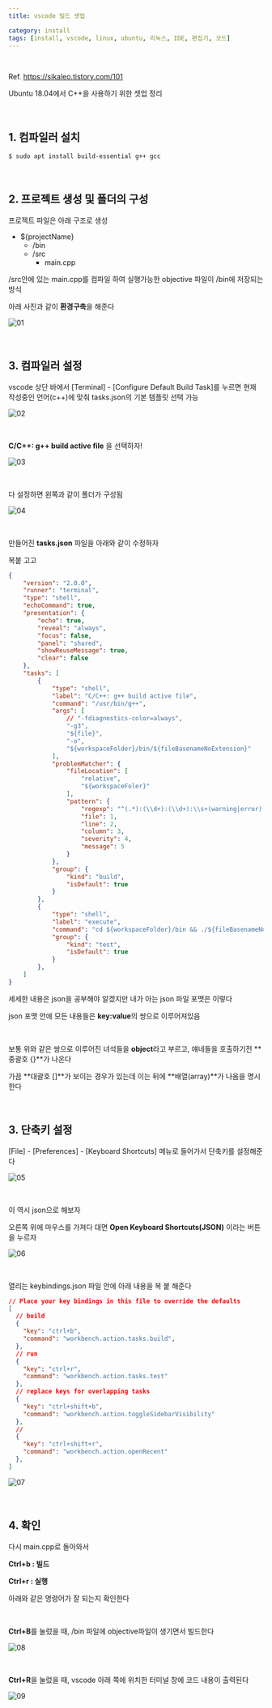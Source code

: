```yaml
---
title: vscode 빌드 셋업

category: install
tags: [install, vscode, linux, ubuntu, 리눅스, IDE, 편집기, 코드]
---
```


<br/>

Ref. https://sikaleo.tistory.com/101

Ubuntu 18.04에서 C++을 사용하기 위한 셋업 정리

<br/>

## 1. 컴파일러 설치

~~~bash
$ sudo apt install build-essential g++ gcc
~~~

<br/>

## 2. 프로젝트 생성 및 폴더의 구성

프로젝트 파일은 아래 구조로 생성

* ${projectName}
  * /bin
  * /src
    * main.cpp

/src안에 있는 main.cpp를 컴파일 하여 실행가능한 objective 파일이 /bin에 저장되는 방식

아래 사진과 같이 **환경구축**을 해준다

![01](/assets/img/blog/ubuntu/2022-01-19/01.png)

<br/>

## 3. 컴파일러 설정

vscode 상단 바에서 [Terminal] - [Configure Default Build Task]를 누르면 현재 작성중인 언어(c++)에 맞춰 tasks.json의 기본 템플릿 선택 가능

![02](/assets/img/blog/ubuntu/2022-01-19/02.png)

<br/>

**C/C++: g++ build active file** 을 선택하자!

![03](/assets/img/blog/ubuntu/2022-01-19/03.png)

<br/>

다 설정하면 왼쪽과 같이 폴더가 구성됨

![04](/assets/img/blog/ubuntu/2022-01-19/04.png)

<br/>

만들어진 **tasks.json** 파일을 아래와 같이 수정하자

복붙 고고

~~~json
{
	"version": "2.0.0",
	"runner": "terminal",
	"type": "shell",
	"echoCommand": true,
	"presentation": {
		"echo": true,
		"reveal": "always",
		"focus": false,
		"panel": "shared",
		"showReuseMessage": true,
		"clear": false
	},
	"tasks": [
		{
			"type": "shell",
			"label": "C/C++: g++ build active file",
			"command": "/usr/bin/g++",
			"args": [
				// "-fdiagnostics-color=always",
				"-g3",
				"${file}",
				"-o",
				"${workspaceFolder}/bin/${fileBasenameNoExtension}"
			],
			"problemMatcher": {
				"fileLocation": [
					"relative",
					"${workspaceFoler}"
				],
				"pattern": {
					"regexp": "^(.*):(\\d+):(\\d+):\\s+(warning|error):\\s+(.*)$",
					"file": 1,
					"line": 2,
					"column": 3,
					"severity": 4,
					"message": 5
				}
			},
			"group": {
				"kind": "build",
				"isDefault": true
			}
		},
		{
			"type": "shell",
			"label": "execute",
			"command": "cd ${workspaceFolder}/bin && ./${fileBasenameNoExtension}",
			"group": {
				"kind": "test",
				"isDefault": true
			}
		},
	]
}
~~~

세세한 내용은 json을 공부해야 알겠지만 내가 아는 json 파일 포맷은 이렇다

json 포맷 안에 모든 내용들은 **key:value**의 쌍으로 이루어져있음

<br/>

보통 위와 같은 쌍으로 이루어진 녀석들을 **object**라고 부르고, 얘네들을 호출하기전 **중괄호 {}**가 나온다

가끔 **대괄호 []**가 보이는 경우가 있는데 이는 뒤에 **배열(array)**가 나옴을 명시한다

<br/>

## 3. 단축키 설정

[File] - [Preferences] - [Keyboard Shortcuts] 메뉴로 들어가서 단축키를 설정해준다

![05](/assets/img/blog/ubuntu/2022-01-19/05.png)

<br/>

이 역시 json으로 해보자

오른쪽 위에 마우스를 가져다 대면 **Open Keyboard Shortcuts(JSON)** 이라는 버튼을 누르자

![06](/assets/img/blog/ubuntu/2022-01-19/06.png)

<br/>

열리는 keybindings.json 파일 안에 아래 내용을 복 붙 해준다

~~~json
// Place your key bindings in this file to override the defaults
[
  // build
  {
    "key": "ctrl+b",
    "command": "workbench.action.tasks.build",
  },
  // run
  {
    "key": "ctrl+r",
    "command": "workbench.action.tasks.test"
  },
  // replace keys for overlapping tasks
  {
    "key": "ctrl+shift+b",
    "command": "workbench.action.toggleSidebarVisibility"
  },
  //
  {
    "key": "ctrl+shift+r",
    "command": "workbench.action.openRecent"
  },
]
~~~

![07](/assets/img/blog/ubuntu/2022-01-19/07.png)

<br/>

## 4. 확인

다시 main.cpp로 돌아와서

**Ctrl+b : 빌드**

**Ctrl+r : 실행**

아래와 같은 명령어가 잘 되는지 확인한다

<br/>

**Ctrl+B**를 눌렀을 때, /bin 파일에 objective파일이 생기면서 빌드한다

![08](/assets/img/blog/ubuntu/2022-01-19/08.png)

<br/>

**Ctrl+R**을 눌렀을 때, vscode 아래 쪽에 위치한 터미널 창에 코드 내용이 출력된다

![09](/assets/img/blog/ubuntu/2022-01-19/09.png)